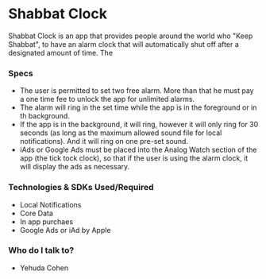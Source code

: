 # Shabbat Clock #

Shabbat Clock is an app that provides people around the world who "Keep Shabbat", to have an alarm clock that will automatically shut off after a designated amount of time.
The

### Specs ###

* The user is permitted to set two free alarm. More than that he must pay a one time fee to unlock the app for unlimited alarms.
* The alarm will ring in the set time while the app is in the foreground or in th background.
* If the app is in the background, it will ring, however it will only ring for 30 seconds (as long as the maximum allowed sound file for local notifications). And it will ring on one pre-set sound.
* iAds or Google Ads must be placed into the Analog Watch section of the app (the tick tock clock), so that if the user is using the alarm clock, it will display the ads as necessary.

### Technologies & SDKs Used/Required ###

* Local Notifications
* Core Data
* In app purchaes
* Google Ads or iAd by Apple

### Who do I talk to? ###

* Yehuda Cohen
